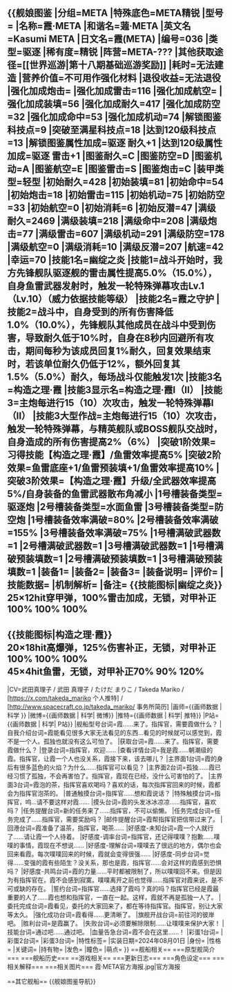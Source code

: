 {{舰娘图鉴
|分组=META
|特殊底色=META精锐
|型号=
|名称=霞·META
|和谐名=蕸·META
|英文名=Kasumi META
|日文名=霞(META)
|编号=036
|类型=驱逐
|稀有度=精锐
|阵营=META-???
|其他获取途径=[[世界巡游|第十八期基础巡游奖励]]
|耗时=无法建造
|营养价值=不可用作强化材料
|退役收益=无法退役
|强化加成炮击=
|强化加成雷击=116
|强化加成航空=
|强化加成装填=56
|强化加成耐久=417
|强化加成防空=32
|强化加成命中=53
|强化加成机动=74
|解锁图鉴科技点=9
|突破至满星科技点=18
|达到120级科技点=13
|解锁图鉴属性加成=驱逐 耐久+1
|达到120级属性加成=驱逐 雷击+1
|图鉴耐久=C
|图鉴防空=D
|图鉴机动=A
|图鉴航空=E
|图鉴雷击=S
|图鉴炮击=C
|装甲类型=轻型
|初始耐久=428
|初始装填=81
|初始命中=54
|初始炮击=18
|初始雷击=115
|初始机动=75
|初始防空=33
|初始航空=0
|初始消耗=6
|初始反潜=47
|满级耐久=2469
|满级装填=218
|满级命中=208
|满级炮击=77
|满级雷击=607
|满级机动=291
|满级防空=178
|满级航空=0
|满级消耗=10
|满级反潜=207
|航速=42
|幸运=70
|技能1名=幽绽之炎
|技能1=战斗开始时，我方先锋舰队驱逐舰的雷击属性提高5.0%（15.0%），自身鱼雷武器发射时，触发一轮特殊弹幕攻击Lv.1（Lv.10）（威力依据技能等级）
|技能2名=霞之守护
|技能2=战斗中，自身受到的所有伤害降低1.0%（10.0%），先锋舰队其他成员在战斗中受到伤害，导致耐久低于10%时，自身在8秒内回避所有攻击，期间每秒为该成员回复1%耐久，回复效果结束时，若该单位耐久仍低于12%，额外回复其1.5%（5.0%）耐久，每场战斗仅能触发1次
|技能3名=构造之理·霞
|技能3显示名=构造之理·霞I（II）
|技能3=主炮每进行15（10）次攻击，触发一轮特殊弹幕I（II）
|技能3大型作战=主炮每进行15（10）次攻击，触发一轮特殊弹幕，与精英舰队或BOSS舰队交战时，自身造成的所有伤害提高2%（6%）
|突破1阶效果=习得技能【构造之理·霞】/鱼雷效率提高5%
|突破2阶效果=鱼雷底座+1/鱼雷预装填+1/鱼雷效率提高10%
|突破3阶效果=【构造之理·霞】升级/全武器效率提高5%/自身装备的鱼雷武器散布角减小
|1号槽装备类型=驱逐炮
|2号槽装备类型=水面鱼雷
|3号槽装备类型=防空炮
|1号槽装备效率满破=80%
|2号槽装备效率满破=155%
|3号槽装备效率满破=75%
|1号槽满破武器数=1
|2号槽满破武器数=1
|3号槽满破武器数=1
|1号槽满破预装填数=1
|2号槽满破预装填数=1
|3号槽满破预装填数=1
|装备1=
|装备2=
|装备3=
|装备说明=
|评价=
|技能数据=
|机制解析=
|备注=
{{技能图标|幽绽之炎}}<br>
25×12hit穿甲弹，100%雷击加成，无锁，对甲补正100% 100% 100%<br>
----
{{技能图标|构造之理·霞}}<br>
20×18hit高爆弹，125%伤害补正，无锁，对甲补正100% 100% 100%<br>
45×4hit鱼雷，无锁，对甲补正70% 90% 120%<br>
----
|CV=武田真理子 / 武田 真理子 / たけだ まりこ / Takeda Mariko / [https://x.com/takeda_mariko 个人推特]  / [http://www.spacecraft.co.jp/takeda_mariko/ 事务所简历]
|画师={{画师数据 | 科学 }}
|微博={{画师数据 | 科学| 微博}}
|推特={{画师数据 | 科学| 推特}}
|P站={{画师数据 | 科学| P站}}
|舰船型号台词=霞……来了。指挥官，需要霞做什么？
|自我介绍台词=霞能看见很多大家无法看见的东西…看见的时候就可以感觉到，霞不是一个人。孤独也就没有这么可怕了。
|获取台词=霞……来了。指挥官，需要霞做什么？
|登录台词=指挥官，欢迎……
|查看详情台词=我是霞……朝潮级的霞。指挥官，让霞一个人也没关系，霞接下来，该去哪儿？
|主界面1台词=霞的身后有很多蓝色的火焰？为什么……指挥官可以看见？
|主界面2台词=孤独……霞已经习惯了孤独，不会再害怕了。指挥官，霞现在已经，没什么可害怕的了。
|主界面3台词=霞泡的茶，指挥官喜欢喝吗？喜欢的话，每次指挥官回来的时候，霞都会为指挥官泡茶的。
|普通触摸台词=指挥官……想和霞说话？
|特殊触摸台词=指挥官，呜…请不要这样对霞……
|摸头台词=霞的头发冰冰凉凉……指挥官，喜欢吗？
|任务提醒台词=新的任务来了……指挥官，不可以偷懒。
|任务完成台词=任务完成了……指挥官，需要奖励吗？
|邮件提醒台词=霞帮指挥官把信带过来了。
|回港台词=霞准备了温茶，指挥官，喝茶……
|好感度-未知台词=霞一个人就行了……请让霞一个人待着。
|好感度-调率台词=指挥官，还记得噗噗？抱歉……噗噗的事情，霞现在不想说……
|好感度-理解台词=噗噗去了很远的地方，偶尔也会回来看霞。每次噗噗回来的时候，霞就会变得很强……
|好感度-同步台词=觉得……变强的霞有些陌生？没关系，那也是霞，指挥官……会对这样的霞感到恐惧吗？
|好感度-共鸣台词=霞的力量……平时都被限制了，所以噗噗回不来。但是因为有指挥官在，霞不会感到寂寞。噗噗离开之前也觉得……指挥官对霞来说，是不可或缺的存在。
|誓约台词=指挥官……选择了霞吗？真的吗？指挥官已经是霞最重要的人了……霞也想和指挥官，一直在一起。这样，霞就不再是孤独一人了。
|委托完成台词=霞看见，委托的大家回来了，都在等待指挥官。指挥官，别让大家等太久。
|强化成功台词=霞看得……更清晰了。
|旗舰开战台词=前往河的彼岸吧。
|胜利台词=是霞赢了。
|失败台词=必须要解除限制……让噗噗来保护大家！
|技能台词=通过吧……通过吧。
|血量告急台词=霞不会在这里……！
|彩蛋1台词=
|彩蛋2台词=
|彩蛋3台词=
|特性标签=
|实装日期=2024年08月01日
|身份=
|性格=
|关键词=
|持有物=
|发色=
|瞳色=
|萌点=
}}
==舰船相关==
===原型舰简介===
===舰船历史===
==游戏相关==
===更新日志===
===角色设定===
===相关解释===
===相关图片===
<gallery mode="packed" heights="250px">
霞·META官方海报.jpg|官方海报
<!--霞·META换装官方海报.jpg|换装「」-->
</gallery>
==其它舰船==
{{舰娘图鉴导航}}